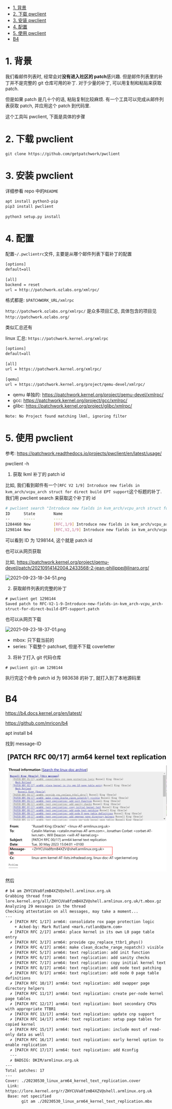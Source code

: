 
<!-- @import "[TOC]" {cmd="toc" depthFrom=1 depthTo=6 orderedList=false} -->

<!-- code_chunk_output -->

- [1. 背景](#1-背景)
- [2. 下载 pwclient](#2-下载-pwclient)
- [3. 安装 pwclient](#3-安装-pwclient)
- [4. 配置](#4-配置)
- [5. 使用 pwclient](#5-使用-pwclient)
- [B4](#b4)

<!-- /code_chunk_output -->

# 1. 背景

我们看邮件列表时, 经常会对**没有进入社区的 patch**感兴趣. 但是邮件列表里的补丁并不是完整的 git 仓库可用的补丁. 对于少量的补丁, 可以用复制和粘贴来获取 patch.

但是如果 patch 是几十个的话, 粘贴复制比较麻烦. 有一个工具可以完成从邮件列表获取 patch, 并应用这个 patch 到代码里.

这个工具叫 pwclient, 下面是具体的步骤

# 2. 下载 pwclient

```
git clone https://github.com/getpatchwork/pwclient
```

# 3. 安装 pwclient

详细参看 repo 中的`README`

```
apt install python3-pip
pip3 install pwclient

python3 setup.py install
```

# 4. 配置

配置`~/.pwclientrc`文件, 主要是从哪个邮件列表下载补丁的配置

```
[options]
default=all

[all]
backend = reset
url = http://patchwork.ozlabs.org/xmlrpc/
```

格式都是: `$PATCHWORK_URL/xmlrpc`

`http://patchwork.ozlabs.org/xmlrpc/` 是众多项目汇总, 具体包含的项目见 `http://patchwork.ozlabs.org/`

类似汇总还有

linux 汇总: `https://patchwork.kernel.org/xmlrpc`

```
[options]
default=all

[all]
url = https://patchwork.kernel.org/xmlrpc/

[qemu]
url = https://patchwork.kernel.org/project/qemu-devel/xmlrpc/
```

* qemu 单独的: https://patchwork.kernel.org/project/qemu-devel/xmlrpc/
* gcc: https://patchwork.kernel.org/project/gcc/xmlrpc/
* glibc: https://patchwork.kernel.org/project/glibc/xmlrpc/

`Note: No Project found matching lkml, ignoring filter`

# 5. 使用 pwclient

参考: https://patchwork.readthedocs.io/projects/pwclient/en/latest/usage/

pwclient -h

1. 获取 lkml 补丁的 patch id

比如, 我们看到邮件有一个`[RFC V2 1/9] Introduce new fields in kvm_arch/vcpu_arch struct for direct build EPT support`这个标题的补丁. 我们用 pwclient search 来获取这个补丁的 id

```bash
# pwclient search "Introduce new fields in kvm_arch/vcpu_arch struct for direct build EPT support"
ID      State        Name
--      -----        ----
1284460 New          [RFC,1/9] Introduce new fields in kvm_arch/vcpu_arch struct for direct build EPT support
1298144 New          [RFC,V2,1/9] Introduce new fields in kvm_arch/vcpu_arch struct for direct build EPT support
```

可以看到 ID 为 1298144, 这个就是 patch id

也可以从网页获取

比如, https://patchwork.kernel.org/project/qemu-devel/patch/20210914142004.2433568-2-jean-philippe@linaro.org/

![2021-09-23-18-34-51.png](./images/2021-09-23-18-34-51.png)

2. 获取邮件列表的完整的补丁

```
# pwclient get 1298144
Saved patch to RFC-V2-1-9-Introduce-new-fields-in-kvm_arch-vcpu_arch-struct-for-direct-build-EPT-support.patch
```

也可以从网页下载

![2021-09-23-18-37-01.png](./images/2021-09-23-18-37-01.png)

* mbox: 只下载当前的
* series: 下载整个 patchset, 但是不下载 coverletter

3. 将补丁打入 git 代码仓库

```
# pwclient git-am 1298144
```

执行完这个命令 patch id 为 983638 的补丁, 就打入到了本地源码里


# B4

https://b4.docs.kernel.org/en/latest/

https://github.com/mricon/b4

apt install b4

找到 message-ID

![2024-02-28-10-35-53.png](./images/2024-02-28-10-35-53.png)

然后

```
# b4 am ZHYCUVa8fzmB4XZV@shell.armlinux.org.uk
Grabbing thread from lore.kernel.org/all/ZHYCUVa8fzmB4XZV@shell.armlinux.org.uk/t.mbox.gz
Analyzing 29 messages in the thread
Checking attestation on all messages, may take a moment...
---
  ✗ [PATCH RFC 1/17] arm64: consolidate rox page protection logic
    + Acked-by: Mark Rutland <mark.rutland@arm.com>
  ✗ [PATCH RFC 2/17] arm64: place kernel in its own L0 page table entry
  ✗ [PATCH RFC 3/17] arm64: provide cpu_replace_ttbr1_phys()
  ✗ [PATCH RFC 4/17] arm64: make clean_dcache_range_nopatch() visible
  ✗ [PATCH RFC 5/17] arm64: text replication: add init function
  ✗ [PATCH RFC 6/17] arm64: text replication: add sanity checks
  ✗ [PATCH RFC 7/17] arm64: text replication: copy initial kernel text
  ✗ [PATCH RFC 8/17] arm64: text replication: add node text patching
  ✗ [PATCH RFC 9/17] arm64: text replication: add node 0 page table definitions
  ✗ [PATCH RFC 10/17] arm64: text replication: add swapper page directory helpers
  ✗ [PATCH RFC 11/17] arm64: text replication: create per-node kernel page tables
  ✗ [PATCH RFC 12/17] arm64: text replication: boot secondary CPUs with appropriate TTBR1
  ✗ [PATCH RFC 13/17] arm64: text replication: update cnp support
  ✗ [PATCH RFC 14/17] arm64: text replication: setup page tables for copied kernel
  ✗ [PATCH RFC 15/17] arm64: text replication: include most of read-only data as well
  ✗ [PATCH RFC 16/17] arm64: text replication: early kernel option to enable replication
  ✗ [PATCH RFC 17/17] arm64: text replication: add Kconfig
  ---
  ✗ BADSIG: DKIM/armlinux.org.uk
---
Total patches: 17
---
Cover: ./20230530_linux_arm64_kernel_text_replication.cover
 Link: https://lore.kernel.org/r/ZHYCUVa8fzmB4XZV@shell.armlinux.org.uk
 Base: not specified
       git am ./20230530_linux_arm64_kernel_text_replication.mbx
```